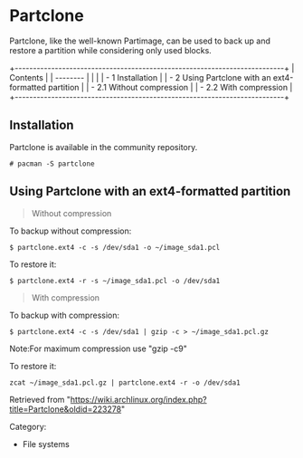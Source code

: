 Partclone
=========

Partclone, like the well-known Partimage, can be used to back up and
restore a partition while considering only used blocks.

+--------------------------------------------------------------------------+
| Contents                                                                 |
| --------                                                                 |
|                                                                          |
| -   1 Installation                                                       |
| -   2 Using Partclone with an ext4-formatted partition                   |
|     -   2.1 Without compression                                          |
|     -   2.2 With compression                                             |
+--------------------------------------------------------------------------+

Installation
------------

Partclone is available in the community repository.

    # pacman -S partclone

Using Partclone with an ext4-formatted partition
------------------------------------------------

> Without compression

To backup without compression:

    $ partclone.ext4 -c -s /dev/sda1 -o ~/image_sda1.pcl

To restore it:

    $ partclone.ext4 -r -s ~/image_sda1.pcl -o /dev/sda1

> With compression

To backup with compression:

    $ partclone.ext4 -c -s /dev/sda1 | gzip -c > ~/image_sda1.pcl.gz

Note:For maximum compression use "gzip -c9"

To restore it:

    zcat ~/image_sda1.pcl.gz | partclone.ext4 -r -o /dev/sda1

Retrieved from
"https://wiki.archlinux.org/index.php?title=Partclone&oldid=223278"

Category:

-   File systems
